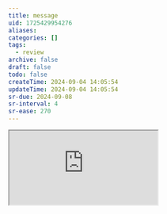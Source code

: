 ```yaml
---
title: message
uid: 1725429954276
aliases:
categories: []
tags:
  - review
archive: false
draft: false
todo: false
createTime: 2024-09-04 14:05:54
updateTime: 2024-09-04 14:05:54
sr-due: 2024-09-08
sr-interval: 4
sr-ease: 270
---
```


<iframe
  class="iframe_full"
  src="https://dict.youdao.com/result?word=message&lang=en"
>
</iframe>
